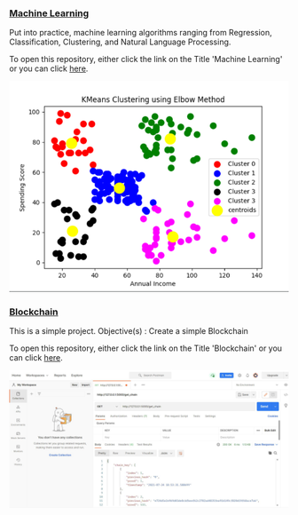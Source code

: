 ### [Machine Learning](https://github.com/TimothySilalahi/Machine-Learning)
Put into practice, machine learning algorithms ranging from Regression, Classification, Clustering, and Natural Language Processing.

To open this repository, either click the link on the Title 'Machine Learning' or you can click [here](https://github.com/TimothySilalahi/Machine-Learning).

![](/images/Clustering.png)


### [Blockchain](https://github.com/TimothySilalahi/simple-blockchain)

This is a simple project.
Objective(s) :
Create a simple Blockchain

To open this repository, either click the link on the Title 'Blockchain' or you can click [here](https://github.com/TimothySilalahi/simple-blockchain).

![](/images/Postman.png)








